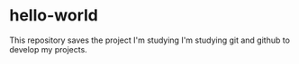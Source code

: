 # hello-world
This repository saves the project I'm studying
I'm studying git and github to develop my projects.
